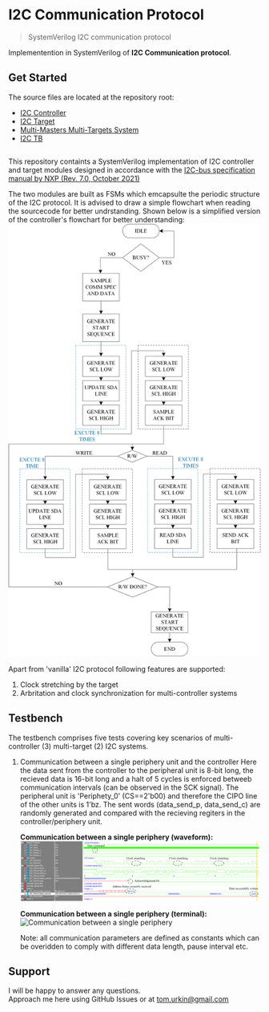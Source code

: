# I2C Communication Protocol

> SystemVerilog I2C communication protocol  

Implementention in SystemVerilog of __I2C Communication protocol__.  

## Get Started

The source files  are located at the repository root:

- [I2C Controller](./master_I2C.sv)
- [I2C Target](./target_I2C.sv)
- [Multi-Masters Multi-Targets System](./I2C.sv)
- [I2C TB](./I2C_TB.sv)

##
This repository containts a SystemVerilog implementation of I2C controller and target modules designed in accordance with the [I2C-bus specification manual by NXP (Rev. 7.0, October 2021)](https://www.pololu.com/file/0J435/UM10204.pdf)

The two modules are built as FSMs which emcapsulte the periodic structure of the I2C protocol. It is advised to draw a simple flowchart when reading the sourcecode for better undrstanding. Shown below is a simplified version of the controller's flowchart for better understanding:
     ![Controller_flowchart](./docs/Controller_flowchart.JPG) 

Apart from 'vanilla' I2C protocol following features are supported:
1.  Clock stretching by the target
2.	Arbritation and clock synchronization for multi-controller systems

## Testbench

The testbench comprises five tests covering key scenarios of multi-controller (3) multi-target (2) I2C systems.

1.	Communication between a single periphery unit and the controller
	Here the data sent from the controller to the peripheral unit is 8-bit long, the recieved data is 16-bit long and a halt of 5 cycles is enforced betweeb communication intervals (can be observed in the SCK signal). 
	The peripheral unit is 'Periphety_0' (CS==2'b00) and therefore the CIPO line of the other units is 1'bz. The sent words (data_send_p, data_send_c) are randomly generated and compared with the recieving regiters in the controller/periphery unit. 	
	
	**Communication between a single periphery (waveform):**
		![Communication between a single periphery](./docs/tst1_wave.JPG) 
		
	**Communication between a single periphery (terminal):**
		![Communication between a single periphery](./docs/tst1_terminal.JPG)		
	
	Note: all communication parameters are defined as constants which can be overidden to comply with different data length, pause interval etc. 
		
## Support

I will be happy to answer any questions.  
Approach me here using GitHub Issues or at tom.urkin@gmail.com